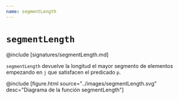 ```yaml
---
name: segmentLength
---
```


# `segmentLength`

@include [signatures/segmentLength.md]

`segmentLength` devuelve la longitud el mayor segmento de elementos empezando en `j`  que satisfacen el predicado `p`.

@include [figure.html source="../images/segmentLength.svg" desc="Diagrama de la función segmentLength"]

